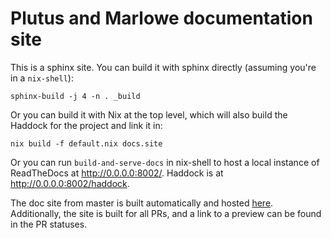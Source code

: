 # Plutus and Marlowe documentation site
 
This is a sphinx site. You can build it with sphinx directly (assuming you're in a `nix-shell`):

```
sphinx-build -j 4 -n . _build
```

Or you can build it with Nix at the top level, which will also build the Haddock for the project and link it in:

```
nix build -f default.nix docs.site
```

Or you can run `build-and-serve-docs` in nix-shell to host a local instance of ReadTheDocs at http://0.0.0.0:8002/. Haddock is at http://0.0.0.0:8002/haddock.

The doc site from master is built automatically and hosted [here](https://plutus.readthedocs.io/en/latest).
Additionally, the site is built for all PRs, and a link to a preview can be found in the PR statuses.
